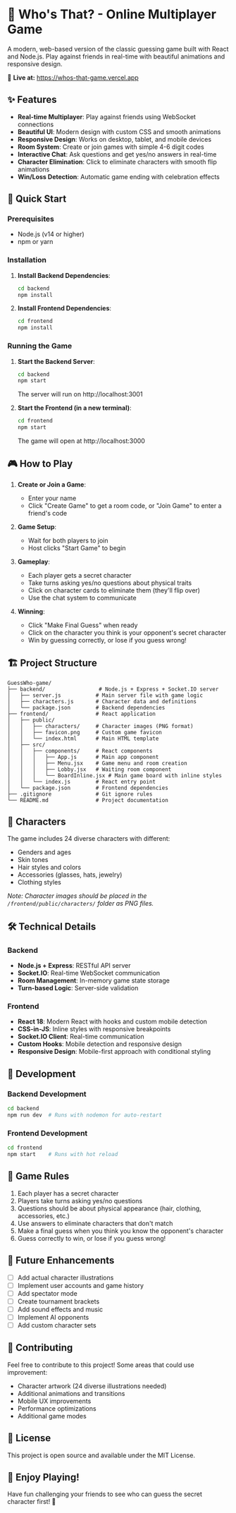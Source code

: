 # 🎯 Who's That? - Online Multiplayer Game

A modern, web-based version of the classic guessing game built with React and Node.js. Play against friends in real-time with beautiful animations and responsive design.

🚀 **Live at:** https://whos-that-game.vercel.app

## ✨ Features

- **Real-time Multiplayer**: Play against friends using WebSocket connections
- **Beautiful UI**: Modern design with custom CSS and smooth animations
- **Responsive Design**: Works on desktop, tablet, and mobile devices
- **Room System**: Create or join games with simple 4-6 digit codes
- **Interactive Chat**: Ask questions and get yes/no answers in real-time
- **Character Elimination**: Click to eliminate characters with smooth flip animations
- **Win/Loss Detection**: Automatic game ending with celebration effects

## 🚀 Quick Start

### Prerequisites

- Node.js (v14 or higher)
- npm or yarn

### Installation

1. **Install Backend Dependencies**:
   ```bash
   cd backend
   npm install
   ```

2. **Install Frontend Dependencies**:
   ```bash
   cd frontend
   npm install
   ```

### Running the Game

1. **Start the Backend Server**:
   ```bash
   cd backend
   npm start
   ```
   The server will run on http://localhost:3001

2. **Start the Frontend (in a new terminal)**:
   ```bash
   cd frontend
   npm start
   ```
   The game will open at http://localhost:3000

## 🎮 How to Play

1. **Create or Join a Game**:
   - Enter your name
   - Click "Create Game" to get a room code, or "Join Game" to enter a friend's code

2. **Game Setup**:
   - Wait for both players to join
   - Host clicks "Start Game" to begin

3. **Gameplay**:
   - Each player gets a secret character
   - Take turns asking yes/no questions about physical traits
   - Click on character cards to eliminate them (they'll flip over)
   - Use the chat system to communicate

4. **Winning**:
   - Click "Make Final Guess" when ready
   - Click on the character you think is your opponent's secret character
   - Win by guessing correctly, or lose if you guess wrong!

## 🏗️ Project Structure

```
GuessWho-game/
├── backend/                 # Node.js + Express + Socket.IO server
│   ├── server.js           # Main server file with game logic
│   ├── characters.js       # Character data and definitions
│   └── package.json        # Backend dependencies
├── frontend/               # React application
│   ├── public/
│   │   ├── characters/     # Character images (PNG format)
│   │   ├── favicon.png     # Custom game favicon
│   │   └── index.html      # Main HTML template
│   ├── src/
│   │   ├── components/     # React components
│   │   │   ├── App.js      # Main app component
│   │   │   ├── Menu.jsx    # Game menu and room creation
│   │   │   ├── Lobby.jsx   # Waiting room component
│   │   │   └── BoardInline.jsx # Main game board with inline styles
│   │   └── index.js        # React entry point
│   └── package.json        # Frontend dependencies
├── .gitignore              # Git ignore rules
└── README.md               # Project documentation
```

## 🎨 Characters

The game includes 24 diverse characters with different:
- Genders and ages
- Skin tones
- Hair styles and colors
- Accessories (glasses, hats, jewelry)
- Clothing styles

*Note: Character images should be placed in the `/frontend/public/characters/` folder as PNG files.*

## 🛠️ Technical Details

### Backend
- **Node.js + Express**: RESTful API server
- **Socket.IO**: Real-time WebSocket communication
- **Room Management**: In-memory game state storage
- **Turn-based Logic**: Server-side validation

### Frontend
- **React 18**: Modern React with hooks and custom mobile detection
- **CSS-in-JS**: Inline styles with responsive breakpoints
- **Socket.IO Client**: Real-time communication
- **Custom Hooks**: Mobile detection and responsive design
- **Responsive Design**: Mobile-first approach with conditional styling

## 🔧 Development

### Backend Development
```bash
cd backend
npm run dev  # Runs with nodemon for auto-restart
```

### Frontend Development
```bash
cd frontend
npm start    # Runs with hot reload
```

## 📝 Game Rules

1. Each player has a secret character
2. Players take turns asking yes/no questions
3. Questions should be about physical appearance (hair, clothing, accessories, etc.)
4. Use answers to eliminate characters that don't match
5. Make a final guess when you think you know the opponent's character
6. Guess correctly to win, or lose if you guess wrong!

## 🌟 Future Enhancements

- [ ] Add actual character illustrations
- [ ] Implement user accounts and game history
- [ ] Add spectator mode
- [ ] Create tournament brackets
- [ ] Add sound effects and music
- [ ] Implement AI opponents
- [ ] Add custom character sets

## 🤝 Contributing

Feel free to contribute to this project! Some areas that could use improvement:

- Character artwork (24 diverse illustrations needed)
- Additional animations and transitions
- Mobile UX improvements
- Performance optimizations
- Additional game modes

## 📄 License

This project is open source and available under the MIT License.

## 🎉 Enjoy Playing!

Have fun challenging your friends to see who can guess the secret character first! 🎯
